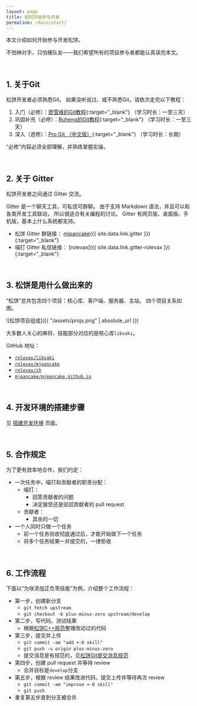```yaml
---
layout: page
title: 如何开始参与开发
permalink: /docs/start/
---
```


本文介绍如何开始参与开发松饼。

不怕神对手，只怕猪队友——我们希望所有的项目参与者都能认真读完本文。

<br />

## 1. 关于Git

松饼开发者必须熟悉Git。
如果没听说过、或不熟悉Git，请依次走完以下教程：

1. 入门（必修）：[廖雪峰的Git教程][lxf]{:target="_blank"}
  （学习时长：一至三天）
3. 巩固补充（必修）：[Ruheng的Git教程][git-adv]{:target="_blank"}
  （学习时长：一至三天）
4. 深入（选修）：[Pro Git （中文版）][pro-git]{:target="_blank"}
  （学习时长：长期）

“必修”内容必须全部理解，并熟练掌握实操。

<br />

## 2. 关于 Gitter

松饼开发者之间通过 Gitter 交流。

Gitter 是一个聊天工具，可私信可群聊。
由于支持 Markdown 语法，并且可以和各类开发工具联动，
所以很适合有关编程的讨论。
Gitter 有网页版、桌面版、手机版，基本上什么系统都支持。

- 松饼 Gitter 群链接：
  [mjpancake]({{ site.data.link.gitter }}){:target="_blank"}
- 喵打 Gitter 私信链接：
  [rolevax]({{ site.data.link.gitter-rolevax }}){:target="_blank"}

<br />

## 3. 松饼是用什么做出来的

“松饼”总共包含四个项目：核心库、客户端、服务器、主站。
四个项目关系如图。

![松饼项目组成]({{ "/assets/projs.png" | absolute_url }})

大多数人关心的麻将、技能部分对应的是核心库`libsaki`。

GitHub 地址：

- [`rolevax/libsaki`][libsaki]
- [`rolevax/mjpancake`][mjpancake]
- [`rolevax/ih`][ih]
- [`mjpancake/mjpancake.github.io`][pages]

<br />

## 4. 开发环境的搭建步骤

见 [搭建开发环境](/docs/dev-setup/) 页面。

<br />

## 5. 合作规定

为了更有效率地合作，我们约定：

- 一次任务中，喵打和贡献者的职责分配：
    - 喵打：
        - 回答贡献者的问题
        - 决定接受还是驳回贡献者的 pull request
    - 贡献者：
        - 其余的一切
- 一个人同时只做一个任务
    - 前一个任务验收彻底通过后，才能开始做下一个任务
    - 将多个任务结果一并提交的，一律拒收

<br />

## 6. 工作流程

下面以“为咲添加正负零技能”为例，介绍整个工作流程：

- 第一步，创建新分支
    - `git fetch upstream`
    - `git checkout -b plus-minus-zero upstream/develop`
- 第二步，写代码，测试结果
    - 根据[松饼C++规范](/docs/cpp/)整理改动过的代码
- 第三步，提交并上传
    - `git commit -am "add +-0 skill"`
    - `git push -u origin plus-minus-zero`
    - 提交消息是有规范的，见[松饼Git提交消息规范](/docs/git/)
- 第四步，创建 pull request 并等待 review
    - 合并目标是`develop`分支
- 第五步，根据 review 结果改进代码，提交上传并等待再次 review
    - `git commit -am "improve +-0 skill"`
    - `git push`
- 重复第五步直到分支被合并



[lxf]: https://www.liaoxuefeng.com/wiki/0013739516305929606dd18361248578c67b8067c8c017b000
[git-adv]: https://www.jianshu.com/p/072587b47515
[pro-git]: https://git-scm.com/book/zh/v2

[libsaki]: https://github.com/rolevax/libsaki
[mjpancake]: https://github.com/rolevax/mjpancake
[ih]: https://github.com/rolevax/ih
[pages]: https://github.com/mjpancake/mjpancake.github.io

[git-win]: https://git-for-windows.github.io/
[qt]: www.qt.io
[qt-mirror]: http://mirrors.ustc.edu.cn/qtproject/archive/qt/5.10/5.10.0/

[docker]: https://docs.docker.com/engine/installation/
[docker-compose]: https://docs.docker.com/compose/install/



